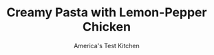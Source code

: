 ---
layout: ../../layouts/MarkdownPostLayout.astro
title: Creamy Pasta with Lemon-Pepper Chicken
author: America's Test Kitchen
pubDate: 2023-03-15
description: "We gave weeknight pasta a citrusy makeover."
image_url: https://res.cloudinary.com/hksqkdlah/image/upload/ar_1:1,c_fill,dpr_2.0,f_auto,fl_lossy.progressive.strip_profile,g_faces:auto,q_auto:low,w_344/9012_sfs-creamy-pasta-with-lemonpepper-chicken-016-cco
tags: ["Main Courses","Pasta","Chicken","Weeknight"]
calories: 3784
protein: 73
carbohydrates: 89
fats: 
fiber: 4
ingredients: ["4 , boneless, skinless chicken breasts (about 1 1/2 pounds)",", Salt and pepper","2 tablespoons, olive oil","3 , garlic cloves, minced","1 tablespoon, grated zest and 3 tablespoons juice from 1 lemon","1 pound, spaghetti","1 cup, ricotta cheese (see note)","1 cup, grated Parmesan cheese","2 tablespoons, finely chopped fresh parsley"]
serves: 4
time: "30 minutes"
instructions: ["Bring 4 quarts water to boil in large pot. Pat chicken dry with paper towels and season with salt and pepper. Heat 1 tablespoon oil in large nonstick skillet over medium-high heat until just smoking. Cook chicken until well browned and cooked through, about 5 minutes per side. Transfer to cutting board and tent with foil. Let rest 5 minutes, then slice crosswise.","Heat remaining oil in now-empty skillet over medium heat until shimmering. Cook garlic and 3/4 teaspoon pepper until fragrant, about 30 seconds. Add lemon juice and simmer until reduced to 1 tablespoon, about 1 minute. Off heat, add chicken and any accumulated juices.","Meanwhile, add 1 tablespoon salt and pasta to boiling water and cook until al dente. Combine ricotta, Parmesan, lemon zest, and 1/4 teaspoon salt in medium bowl. Reserve 1 cup pasta cooking water. Drain pasta and return to pot. Stir in ricotta mixture, chicken, parsley, and 1/2 cup reserved pasta water, adding more pasta water as needed. Season with salt and pepper. Serve."]
nutrition: ["960 mg Potassium","939 mg Phosphorus","613 mg Calcium","2 mg Iron","134 mg Magnesium","925 mg Sodium","4 mg Zinc","30 g Fat","18 mg Niacin (B3)","11 g Monounsaturated","2 g Polyunsaturated","4 mg Vitamin C","181 mg Cholesterol","13 g Saturated","4 g Fiber","49 µg Folate (food)","3 g Sugars","38 µg Vitamin K","198 g Water","89 g Carbs","49 µg Folate equivalent (total)","73 g Protein","2 mg Vitamin E","1 µg Vitamin B12","1 mg Vitamin B6","171 µg Vitamin A","946 kcal Energy","3784 calories"]
notes: "Either whole-milk or part-skim ricotta cheese will work here."
---